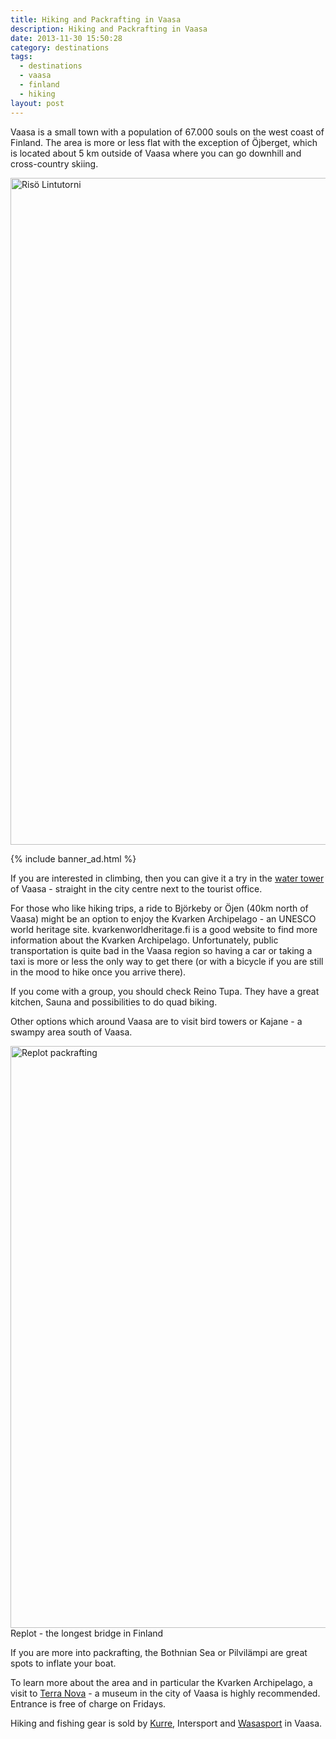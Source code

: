 ```yaml
---
title: Hiking and Packrafting in Vaasa
description: Hiking and Packrafting in Vaasa
date: 2013-11-30 15:50:28
category: destinations
tags:
  - destinations
  - vaasa
  - finland
  - hiking
layout: post
---
```

Vaasa is a small town with a population of 67.000 souls on the west coast of Finland. The area is more or less flat with the exception of &#214;jberget, which is located about 5 km outside of Vaasa where you can go downhill and cross-country skiing.

<a href="https://www.flickr.com/photos/90204224@N07/9254204449" title="Risö Lintutorni by HikeVentures, on Flickr"><img src="https://farm8.staticflickr.com/7351/9254204449_a5a54041ed_h.jpg" width="1600" height="1067" alt="Risö Lintutorni"></a>


<!--more-->

{% include banner_ad.html %}

If you are interested in climbing, then you can give it a try in the <a href="http://www.highsport.fi" target="_blank">water tower</a> of Vaasa - straight in the city centre next to the tourist office.

For those who like hiking trips, a ride to Bj&#246;rkeby or &#214;jen (40km north of Vaasa) might be an option to enjoy the Kvarken Archipelago - an UNESCO world heritage site. kvarkenworldheritage.fi is a good website to find more information about the Kvarken Archipelago. Unfortunately, public transportation is quite bad in the Vaasa region so having a car or taking a taxi is more or less the only way to get there (or with a bicycle if you are still in the mood to hike once you arrive there).

If you come with a group, you should check Reino Tupa. They have a great kitchen, Sauna and possibilities to do quad biking.

Other options which around Vaasa are to visit bird towers or Kajane - a swampy area south of Vaasa.

<a href="https://www.flickr.com/photos/90204224@N07/9286066904" title="Replot packrafting by HikeVentures, on Flickr"><img src="https://farm4.staticflickr.com/3685/9286066904_6624c337d5_h.jpg" width="1600" height="931" alt="Replot packrafting"></a><br>Replot - the longest bridge in Finland

If you are more into packrafting, the Bothnian Sea or Pilvil&#228;mpi are great spots to inflate your boat.

To learn more about the area and in particular the Kvarken Archipelago, a visit to <a href="http://terranova.vaasa.fi" target="_blank">Terra Nova</a> - a museum in the city of Vaasa is highly recommended. Entrance is free of charge on Fridays.

Hiking and fishing gear is sold by <a href="http://www.kurre.fi" target="_blank">Kurre</a>, Intersport and <a href="http://www.wasasport.fi" target="_blank">Wasasport</a> in Vaasa. <br>
